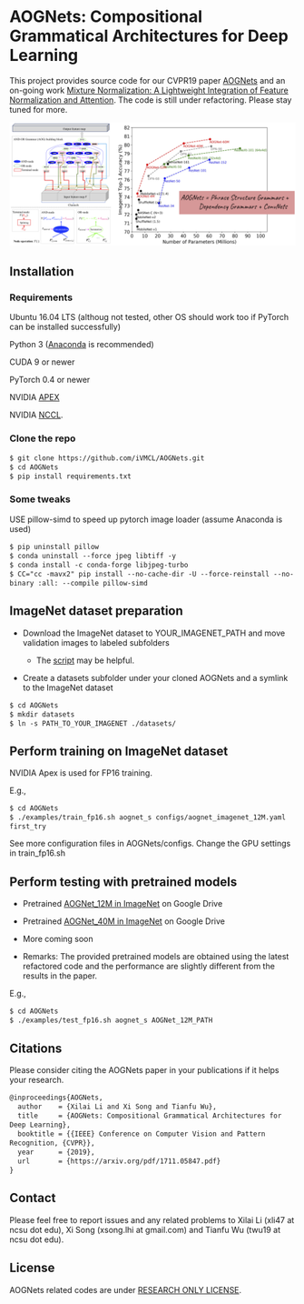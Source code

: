 
# AOGNets: Compositional Grammatical Architectures for Deep Learning

This project provides source code for our CVPR19 paper [AOGNets](https://arxiv.org/pdf/1711.05847.pdf) and
an on-going work [Mixture Normalization: A Lightweight Integration of Feature Normalization and Attention]().
The code is still under refactoring. Please stay tuned for more.

![alt text](images/teaser.png "AOG building block and ImageNet performance")


## Installation

### Requirements

Ubuntu 16.04 LTS (althoug not tested, other OS should work too if PyTorch can be installed successfully)

Python 3 ([Anaconda](https://www.anaconda.com/) is recommended)

CUDA 9 or newer

PyTorch 0.4 or newer

NVIDIA [APEX](https://github.com/NVIDIA/apex)

NVIDIA [NCCL](https://docs.nvidia.com/deeplearning/sdk/nccl-install-guide/index.html).

### Clone the repo
```
$ git clone https://github.com/iVMCL/AOGNets.git
$ cd AOGNets
$ pip install requirements.txt
```

### Some tweaks

USE pillow-simd to speed up pytorch image loader (assume Anaconda is used)

```
$ pip uninstall pillow
$ conda uninstall --force jpeg libtiff -y
$ conda install -c conda-forge libjpeg-turbo
$ CC="cc -mavx2" pip install --no-cache-dir -U --force-reinstall --no-binary :all: --compile pillow-simd
```

## ImageNet dataset preparation

- Download the ImageNet dataset to YOUR_IMAGENET_PATH and move validation images to labeled subfolders
    - The [script](https://raw.githubusercontent.com/soumith/imagenetloader.torch/master/valprep.sh) may be helpful.

- Create a datasets subfolder under your cloned AOGNets and a symlink to the ImageNet dataset

```
$ cd AOGNets
$ mkdir datasets
$ ln -s PATH_TO_YOUR_IMAGENET ./datasets/
```

## Perform training on ImageNet dataset

NVIDIA Apex is used for FP16 training.

E.g.,

```
$ cd AOGNets
$ ./examples/train_fp16.sh aognet_s configs/aognet_imagenet_12M.yaml first_try
```

See more configuration files in AOGNets/configs. Change the GPU settings in train_fp16.sh


## Perform testing with pretrained models

- Pretrained [AOGNet_12M in ImageNet](https://drive.google.com/open?id=1MTPFR8C9tCXFNeYgn9NqZ3wOJt8ZeMm7) on Google Drive

- Pretrained [AOGNet_40M in ImageNet](https://drive.google.com/open?id=1t7gGiNcP8L6TSzLDHg8qcb8G_x-nlIfV) on Google Drive

- More coming soon

- Remarks: The provided pretrained models are obtained using the latest refactored code and the performance are slightly different from the results in the paper.

E.g.,

```
$ cd AOGNets
$ ./examples/test_fp16.sh aognet_s AOGNet_12M_PATH
```

## Citations
Please consider citing the AOGNets paper in your publications if it helps your research.
```
@inproceedings{AOGNets,
  author    = {Xilai Li and Xi Song and Tianfu Wu},
  title     = {AOGNets: Compositional Grammatical Architectures for Deep Learning},
  booktitle = {{IEEE} Conference on Computer Vision and Pattern Recognition, {CVPR}},
  year      = {2019},
  url       = {https://arxiv.org/pdf/1711.05847.pdf}
}
```

## Contact

Please feel free to report issues and any related problems to Xilai Li (xli47 at ncsu dot edu), Xi Song (xsong.lhi at gmail.com) and Tianfu Wu (twu19 at ncsu dot edu).

## License

AOGNets related codes are under [RESEARCH ONLY LICENSE](./LICENSE).
